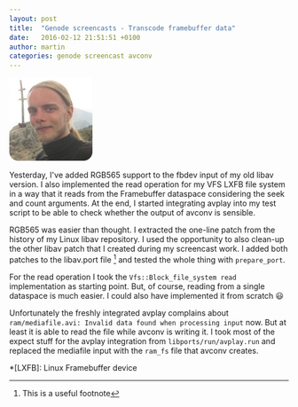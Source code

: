 ```yaml
---
layout: post
title:  "Genode screencasts - Transcode framebuffer data"
date:   2016-02-12 21:51:51 +0100
author: martin
categories: genode screencast avconv
---
```


![img_fl](/img/avatar.png "It's me!")

Yesterday, I've added RGB565 support to the fbdev input of my old libav
version. I also implemented the read operation for my VFS LXFB file system in a
way that it reads from the Framebuffer dataspace considering the seek and
count arguments.  At the end, I started integrating avplay into my test script
to be able to check whether the output of avconv is sensible.

RGB565 was easier than thought. I extracted the one-line patch from the
history of my Linux libav repository. I used the opportunity to also clean-up
the other libav patch that I created during my screencast work. I added both
patches to the libav.port file [^1] and tested the whole thing with `prepare_port`.

For the read operation I took the `Vfs::Block_file_system read` implementation
as starting point. But, of course, reading from a single dataspace is much
easier. I could also have implemented it from scratch :smiley:

Unfortunately the freshly integrated avplay complains about `ram/mediafile.avi:
Invalid data found when processing input` now. But at least it is able to read
the file while avconv is writing it. I took most of the expect stuff for the
avplay integration from `libports/run/avplay.run` and replaced the mediafile
input with the `ram_fs` file that avconv creates.

[^1]: This is a useful footnote

*[LXFB]: Linux Framebuffer device
